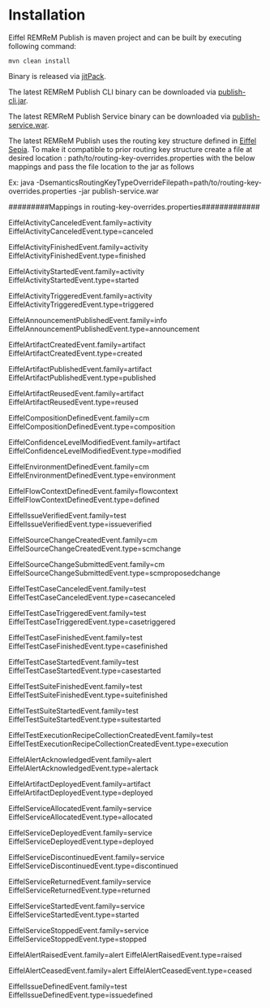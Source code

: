 # Installation

Eiffel REMReM Publish is maven project and can be built by executing following command:

```
mvn clean install
```

Binary is released via [jitPack](https://jitpack.io/#eiffel-community/eiffel-remrem-publish).

The latest REMReM Publish CLI binary can be downloaded via [publish-cli.jar](https://jitpack.io/#eiffel-community/eiffel-remrem-publish).

The latest REMReM Publish Service binary can be downloaded via [publish-service.war](https://jitpack.io/#eiffel-community/eiffel-remrem-publish).

The latest REMReM Publish uses the routing key structure defined in [Eiffel Sepia](https://eiffel-community.github.io/eiffel-sepia/rabbitmq-message-broker.html).
To make it compatible to prior routing key structure
create a file at desired location : path/to/routing-key-overrides.properties
with the below mappings and pass the file location to the jar as follows

Ex: java -DsemanticsRoutingKeyTypeOverrideFilepath=path/to/routing-key-overrides.properties -jar publish-service.war

#########Mappings in routing-key-overrides.properties#############

EiffelActivityCanceledEvent.family=activity
EiffelActivityCanceledEvent.type=canceled

EiffelActivityFinishedEvent.family=activity
EiffelActivityFinishedEvent.type=finished

EiffelActivityStartedEvent.family=activity
EiffelActivityStartedEvent.type=started

EiffelActivityTriggeredEvent.family=activity
EiffelActivityTriggeredEvent.type=triggered

EiffelAnnouncementPublishedEvent.family=info
EiffelAnnouncementPublishedEvent.type=announcement

EiffelArtifactCreatedEvent.family=artifact
EiffelArtifactCreatedEvent.type=created

EiffelArtifactPublishedEvent.family=artifact
EiffelArtifactPublishedEvent.type=published

EiffelArtifactReusedEvent.family=artifact
EiffelArtifactReusedEvent.type=reused

EiffelCompositionDefinedEvent.family=cm
EiffelCompositionDefinedEvent.type=composition

EiffelConfidenceLevelModifiedEvent.family=artifact
EiffelConfidenceLevelModifiedEvent.type=modified

EiffelEnvironmentDefinedEvent.family=cm
EiffelEnvironmentDefinedEvent.type=environment

EiffelFlowContextDefinedEvent.family=flowcontext
EiffelFlowContextDefinedEvent.type=defined

EiffelIssueVerifiedEvent.family=test
EiffelIssueVerifiedEvent.type=issueverified

EiffelSourceChangeCreatedEvent.family=cm
EiffelSourceChangeCreatedEvent.type=scmchange

EiffelSourceChangeSubmittedEvent.family=cm
EiffelSourceChangeSubmittedEvent.type=scmproposedchange

EiffelTestCaseCanceledEvent.family=test
EiffelTestCaseCanceledEvent.type=casecanceled

EiffelTestCaseTriggeredEvent.family=test
EiffelTestCaseTriggeredEvent.type=casetriggered

EiffelTestCaseFinishedEvent.family=test
EiffelTestCaseFinishedEvent.type=casefinished

EiffelTestCaseStartedEvent.family=test
EiffelTestCaseStartedEvent.type=casestarted

EiffelTestSuiteFinishedEvent.family=test
EiffelTestSuiteFinishedEvent.type=suitefinished

EiffelTestSuiteStartedEvent.family=test
EiffelTestSuiteStartedEvent.type=suitestarted

EiffelTestExecutionRecipeCollectionCreatedEvent.family=test
EiffelTestExecutionRecipeCollectionCreatedEvent.type=execution

EiffelAlertAcknowledgedEvent.family=alert
EiffelAlertAcknowledgedEvent.type=alertack

EiffelArtifactDeployedEvent.family=artifact
EiffelArtifactDeployedEvent.type=deployed

EiffelServiceAllocatedEvent.family=service
EiffelServiceAllocatedEvent.type=allocated

EiffelServiceDeployedEvent.family=service
EiffelServiceDeployedEvent.type=deployed

EiffelServiceDiscontinuedEvent.family=service
EiffelServiceDiscontinuedEvent.type=discontinued

EiffelServiceReturnedEvent.family=service
EiffelServiceReturnedEvent.type=returned

EiffelServiceStartedEvent.family=service
EiffelServiceStartedEvent.type=started

EiffelServiceStoppedEvent.family=service
EiffelServiceStoppedEvent.type=stopped

EiffelAlertRaisedEvent.family=alert
EiffelAlertRaisedEvent.type=raised

EiffelAlertCeasedEvent.family=alert
EiffelAlertCeasedEvent.type=ceased

EiffelIssueDefinedEvent.family=test
EiffelIssueDefinedEvent.type=issuedefined


